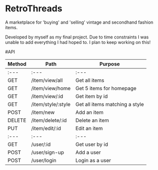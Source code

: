 # RetroThreads 

A marketplace for 'buying' and 'selling' vintage and secondhand fashion items.  

Developed by myself as my final project. Due to time constraints I was unable to add everything I had hoped to. I plan to keep working on this!

#API 

| Method | Path         | Purpose         |
| ------ | ------------ | --------------- |
| :---   | :---         | :---            |
| GET    | /item/view/all | Get all items |
| GET    | /item/view/home | Get 5 items for homepage |
| GET    | /item/view/:id | Get item by id |
| GET    | /item/style/:style | Get all items matching a style |
| POST   | /item/new     | Add an item   |
| DELETE | /item/delete/:id | Delete an item |
| PUT  | /item/edit/:id | Edit an item   |
| :---   | :---         | :---            |
| GET    | /user/:id | Get user by id |
| POST   | /user/sign-up     | Add a user  |
| POST   | /user/login     | Login as a user   |

